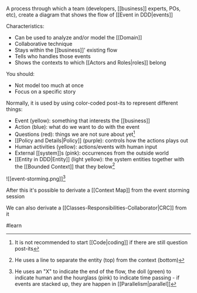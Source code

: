 A process through which a team (developers, [[business]] experts, POs, etc), create a diagram that shows the flow of [[Event in DDD|events]]

Characteristics:
- Can be used to analyze and/or model the [[Domain]]
- Collaborative technique
- Stays within the [[business]]' existing flow
- Tells who handles those events
- Shows the contexts to which [[Actors and Roles|roles]] belong

You should:
- Not model too much at once
- Focus on a specific story

Normally, it is used by using color-coded post-its to represent different things:
- Event (yellow): something that interests the [[business]]
- Action (blue): what do we want to do with the event
- Questions (red): things we are not sure about yet[^1]
- [[Policy and Details|Policy]] (purple): controls how the actions plays out
- Human activities (yellow): actions/events with human input
- External [[system]]s (pink): occurrences from the outside world
- [[Entity in DDD|Entity]] (light yellow): the system entities together with the [[Bounded Context]] that they below[^3]

![[event-storming.png]][^2]


After this it's possible to derivate a [[Context Map]] from the event storming session

We can also derivate a [[Classes-Responsibilities-Collaborator|CRC]] from it

#learn

[^1]: It is not recommended to start [[Code|coding]] if there are still question post-its
[^2]: He uses an "X" to indicate the end of the flow, the doll (green) to indicate human and the hourglass (pink) to indicate time passing - if events are stacked up, they are happen in [[Parallelism|parallel]]
[^3]: He uses a line to separate the entity (top) from the context (bottom)